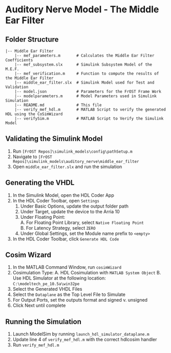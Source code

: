 # Auditory Nerve Model - The Middle Ear Filter

## Folder Structure
    |-- Middle Ear Filter
        |-- mef_parameters.m       # Calculates the Middle Ear Filter Coefficients
        |-- mef_subsystem.slx      # Simulink Subsystem Model of the M.E.F.
        |-- mef_verification.m     # Function to compute the results of the Middle Ear Filter
        |-- middle_ear_filter.slx  # Simulink Model used for Test and Validation
        |-- model.json             # Parameters for the FrOST Frame Work
        |-- modelparameters.m      # Model Parameters used in Simulink Simulation
        |-- README.md              # This file
        |-- verify_mef_hdl.m       # MATLAB Script to verify the generated HDL using the CoSimWizard
        |-- verifySim.m            # MATLAB Script to Verify the Simulink Model

## Validating the Simulink Model
1. Run  `[FrOST Repos]\simulink_models\config\pathSetup.m`
2. Navigate to `[FrOST Repos]\simulink_models\auditory_nerve\middle_ear_filter`
3. Open `middle_ear_filter.slx` and run the simulation

## Generating the VHDL
1. In the Simulink Model, open the HDL Coder App
2. In the HDL Coder Toolbar, open `Settings`
    1. Under Basic Options, update the output folder path
    2. Under Target, update the device to the Arria 10 
    3. Under Floating Point:  
        A. For Floating Point Library, select `Native Floating Point`  
        B. For Latency Strategy, select `ZERO`
    4. Under Global Settings, set the Module name prefix to `<empty>`
3. In the HDL Coder Toolbar, click `Generate HDL Code`

## Cosim Wizard
1. In the MATLAB Command Window, run `cosimWizard`
2. Cosimulation Type:
    A. HDL Cosimulation with `MATLAB System Object`
    B. Use HDL Simulator at the following location: `C:\modeltech_pe_10.5a\win32pe`
3. Select the Generated VHDL Files
4. Select the `Dataplane` as the Top Level File to Simulate
5. For Output Ports, set the outputs format and signed v. unsigned
6. Click Next until complete

## Running the Simulation
1. Launch ModelSim by running `launch_hdl_simulator_dataplane.m`
2. Update line 4 of `verify_mef_hdl.m` with the correct hdlcosim handler
3. Run `verify_mef_hdl.m`
